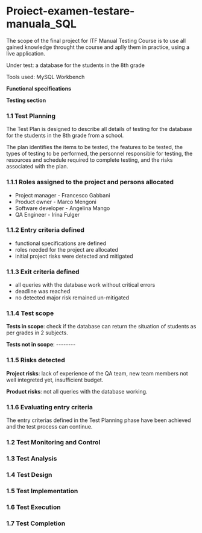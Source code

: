 # Proiect-examen-testare-manuala_SQL

The scope of the final project for ITF Manual Testing Course is to use all gained knowledge throught the course and aplly them in practice, using a live application.

Under test: a database for the students in the 8th grade

Tools used: MySQL Workbench

**Functional specifications**

**Testing section**

### 1.1 Test Planning

The Test Plan is designed to describe all details of testing for the database for the students in the 8th grade from a school.

The plan identifies the items to be tested, the features to be tested, the types of testing to be performed, the personnel responsible for testing, the resources and schedule required to complete testing, and the risks associated with the plan.

### 1.1.1 Roles assigned to the project and persons allocated
- Project manager - Francesco Gabbani
- Product owner - Marco Mengoni
- Software developer - Angelina Mango
- QA Engineer - Irina Fulger

### 1.1.2 Entry criteria defined
- functional specifications are defined
- roles needed for the project are allocated
- initial project risks were detected and mitigated

### 1.1.3 Exit criteria defined
- all queries with the database work without critical errors
- deadline was reached
- no detected major risk remained un-mitigated

### 1.1.4 Test scope

**Tests in scope**: check if the database can return the situation of students as per grades in 2 subjects.

**Tests not in scope**: --------

### 1.1.5 Risks detected

**Project risks**: lack of experience of the QA team, new team members not well integreted yet, insufficient budget.

**Product risks**: not all queries with the database working.

### 1.1.6 Evaluating entry criteria
The entry criterias defined in the Test Planning phase have been achieved and the test process can continue.

### 1.2 Test Monitoring and Control

### 1.3 Test Analysis

### 1.4 Test Design

### 1.5 Test Implementation

### 1.6 Test Execution

### 1.7 Test Completion


